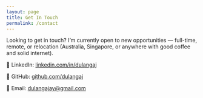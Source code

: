 ```yaml
---
layout: page
title: Get In Touch
permalink: /contact
---
```


Looking to get in touch? I’m currently open to new opportunities — full-time, remote, or relocation (Australia, Singapore, or anywhere with good coffee and solid internet).

💼 LinkedIn: [linkedin.com/in/dulangaj](https://www.linkedin.com/in/dulangaj)

🐙 GitHub: [github.com/dulangaj](https://www.github.com/dulangaj)

📧 Email: <dulangajay@gmail.com>
